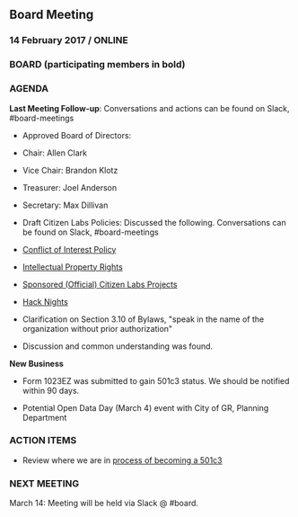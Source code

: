 ## Board Meeting
### 14 February 2017 / ONLINE

### BOARD (participating members in bold)

### AGENDA

**Last Meeting Follow-up**: Conversations and actions can be found on Slack, #board-meetings

- Approved Board of Directors:
 - Chair: Allen Clark
 - Vice Chair: Brandon Klotz
 - Treasurer: Joel Anderson
 - Secretary: Max Dillivan

- Draft Citizen Labs Policies: Discussed the following. Conversations can be found on Slack, #board-meetings
 - [Conflict of Interest Policy](https://docs.google.com/document/d/1m7G7y0zdRm3eNVnSKF-PgY3pmuI3G7OQ87qhvooBCoY/edit?usp=sharing)
 - [Intellectual Property Rights](http://www.hurwitassociates.com/l_conflict.php)
 - [Sponsored (Official) Citizen Labs Projects](https://docs.google.com/document/d/1T5XhNmwdYvoqPLsxI8JUa19B4QVkqsksiCq1l15S_Mg/edit?usp=sharing)
 - [Hack Nights](https://docs.google.com/document/d/15Ftij3gRYwom8aM0wK78KArL_tY_3NNdN-Zoy9Zy_p8/edit?usp=sharing)

- Clarification on Section 3.10 of Bylaws, "speak in the name of the organization without prior authorization"
 - Discussion and common understanding was found.

**New Business**

- Form 1023EZ was submitted to gain 501c3 status. We should be notified within 90 days.

- Potential Open Data Day (March 4) event with City of GR, Planning Department


### ACTION ITEMS

- Review where we are in [process of becoming a 501c3](https://github.com/citizenlabsgr/community/wiki/Steps-to-Become-a-Non-Profit-in-Michigan)


### NEXT MEETING

March 14: Meeting will be held via Slack @ #board.
